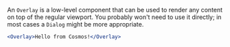 An <code>Overlay</code> is a low-level component that can be used to render any content
on top of the regular viewport. You probably won't need to use it directly; in most
cases a <code>Dialog</code> might be more appropriate.

```jsx
<Overlay>Hello from Cosmos!</Overlay>
```

